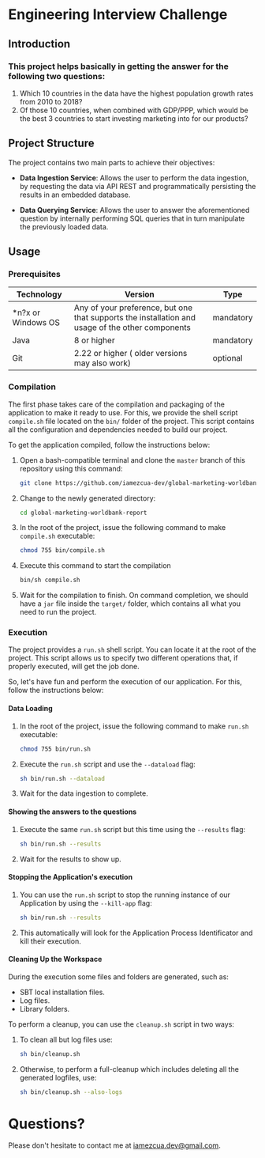 # Engineering Interview Challenge

## Introduction

### This project helps basically in getting the answer for the following two questions:

1. Which 10 countries in the data have the highest population growth rates from 2010 to 2018?
1. Of those 10 countries, when combined with GDP/PPP, which would be the best 3 countries to start investing marketing into for our products?

## Project Structure

The project contains two main parts to achieve their objectives:

- **Data Ingestion Service**: Allows the user to perform the data ingestion, by requesting the data via API REST and programmatically persisting the results in an embedded database.

- **Data Querying Service**: Allows the user to answer the aforementioned question by internally performing SQL queries that in turn manipulate the previously loaded data.

## Usage

### Prerequisites

|Technology|Version|Type|
|----------|-------|----|
|*n?x or Windows OS | Any of your preference, but one that supports the installation and usage of the other components|mandatory|
|Java|8 or higher|mandatory|
|Git|2.22 or higher ( older versions may also work)| optional|

### Compilation

The first phase takes care of the compilation and packaging of the application to make it ready to use. 
For this, we provide the shell script `compile.sh` file located on the `bin/` folder of the project. This script contains all the configuration and dependencies needed to build our project.

To get the application compiled, follow the instructions below:

1. Open a bash-compatible terminal and clone the `master` branch of this repository using this command: 
    ```bash
    git clone https://github.com/iamezcua-dev/global-marketing-worldbank-report.git
    ```

1. Change to the newly generated directory:
    ```bash
    cd global-marketing-worldbank-report
    ```

1. In the root of the project, issue the following command to make `compile.sh` executable:
    ```bash
    chmod 755 bin/compile.sh
    ```
   
1.  Execute this command to start the compilation
    ```bash
    bin/sh compile.sh
    ```
    
1. Wait for the compilation to finish. On command completion, we should have a `jar` file inside the `target/` folder, which contains all what you need to run the project.

### Execution

The project provides a `run.sh` shell script. You can locate it at the root of the project. This script allows us to specify two different operations that, if properly executed, will get the job done.

So, let's have fun and perform the execution of our application. For this, follow the instructions below:

#### Data Loading

 1. In the root of the project, issue the following command to make `run.sh` executable:
    ```bash
    chmod 755 bin/run.sh
    ```
    
 1. Execute the `run.sh` script and use the `--dataload` flag:
    ```bash
    sh bin/run.sh --dataload
    ```

 1. Wait for the data ingestion to complete.

#### Showing the answers to the questions

 1. Execute the same `run.sh` script but this time using the `--results` flag:
    ```bash
    sh bin/run.sh --results
    ```

 1. Wait for the results to show up.

#### Stopping the Application's execution

 1. You can use the `run.sh` script to stop the running instance of our Application by using the `--kill-app` flag:
    ```bash
    sh bin/run.sh --results
    ```

 1. This automatically will look for the Application Process Identificator and kill their execution.

#### Cleaning Up the Workspace
During the execution some files and folders are generated, such as:
* SBT local installation files.
* Log files.
* Library folders.

To perform a cleanup, you can use the `cleanup.sh` script in two ways:

 1. To clean all but log files use:
    ```bash
    sh bin/cleanup.sh
    ```

 1. Otherwise, to perform a full-cleanup which includes deleting all the generated logfiles, use:
    ```bash
    sh bin/cleanup.sh --also-logs
    ```

# Questions?

Please don't hesitate to contact me at <iamezcua.dev@gmail.com>.
